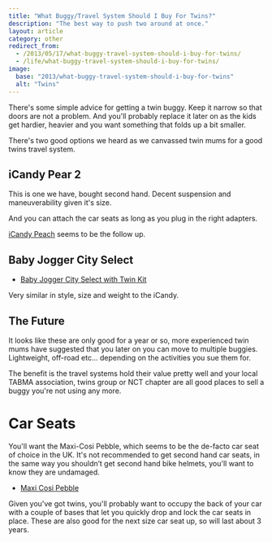 ```yaml
---
title: "What Buggy/Travel System Should I Buy For Twins?"
description: "The best way to push two around at once."
layout: article
category: other
redirect_from:
  - /2013/05/17/what-buggy-travel-system-should-i-buy-for-twins/
  - /life/what-buggy-travel-system-should-i-buy-for-twins/
image:
  base: "2013/what-buggy-travel-system-should-i-buy-for-twins"
  alt: "Twins"
---
```


There's some simple advice for getting a twin buggy. Keep it narrow so that doors are not a problem. And you'll probably replace it later on as the kids get hardier, heavier and you want something that folds up a bit smaller.

There's two good options we heard as we canvassed twin mums for a good twins travel system.

## iCandy Pear 2

This is one we have, bought second hand. Decent suspension and maneuverability given it's size.

And you can attach the car seats as long as you plug in the right adapters.

[iCandy Peach](https://www.icandyworld.com/uk/en/collections/view/newpeach/) seems to be the follow up.

## Baby Jogger City Select

- <a href="https://babyjogger.com" data-proofer-ignore="404">Baby Jogger City Select with Twin Kit</a>

Very similar in style, size and weight to the iCandy.

## The Future

It looks like these are only good for a year or so, more experienced twin mums have suggested that you later on you can move to multiple buggies. Lightweight, off-road etc… depending on the activities you sue them for.

The benefit is the travel systems hold their value pretty well and your local TABMA association, twins group or NCT chapter are all good places to sell a buggy you're not using any more.

# Car Seats

You'll want the Maxi-Cosi Pebble, which seems to be the de-facto car seat of choice in the UK. It's not recommended to get second hand car seats, in the same way you shouldn’t get second hand bike helmets, you'll want to know they are undamaged.

- [Maxi Cosi Pebble](https://www.maxi-cosi.com/international/car-seats/pebble-pro)

Given you've got twins, you'll probably want to occupy the back of your car with a couple of bases that let you quickly drop and lock the car seats in place. These are also good for the next size car seat up, so will last about 3 years.

